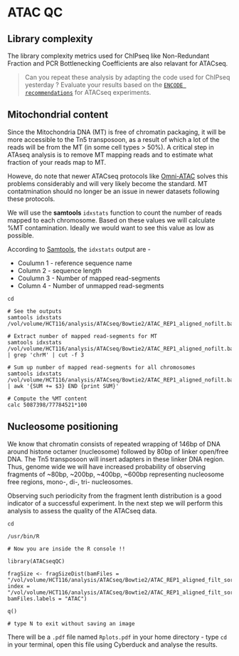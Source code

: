 # ATAC QC

## Library complexity

The library complexity metrics used for ChIPseq like  Non-Redundant Fraction and PCR Bottlenecking Coefficients are also relavant for ATACseq. 

> Can you repeat these analysis by adapting the code used for ChIPseq yesterday ? Evaluate your results based on the [`ENCODE recommendations`](https://www.encodeproject.org/atac-seq/) for ATACseq experiments. 

## Mitochondrial content

Since the Mitochondria DNA (MT) is free of chromatin packaging, it will be more accessible to the Tn5 transposoon, as a result of which a lot of the reads will be from the MT (in some cell types > 50%). A critical step in ATAseq analysis is to remove MT mapping reads and to estimate what fraction of your reads map to MT.

Howeve, do note that newer ATACseq protocols like [Omni-ATAC](https://www.nature.com/articles/nmeth.4396) solves this problems considerably and will very likely become the standard. MT contatmination should no longer be an issue in newer datasets following these protocols.

We will use the **samtools** `idxstats` function to count the number of reads mapped to each chromosome. Based on these values we will calculate %MT contamination. Ideally we would want to see this value as low as possible.

According to [Samtools](http://www.htslib.org/doc/samtools-idxstats.html), the `idxstats` output are -

 - Coulumn 1 - reference sequence name
 - Column 2 - sequence length
 - Coulumn 3 - Number of mapped read-segments 
 - Column 4 - Number of unmapped read-segments

```
cd

# See the outputs
samtools idxstats /vol/volume/HCT116/analysis/ATACseq/Bowtie2/ATAC_REP1_aligned_nofilt.bam

# Extract number of mapped read-segments for MT
samtools idxstats /vol/volume/HCT116/analysis/ATACseq/Bowtie2/ATAC_REP1_aligned_nofilt.bam | grep 'chrM' | cut -f 3

# Sum up number of mapped read-segments for all chromosomes
samtools idxstats /vol/volume/HCT116/analysis/ATACseq/Bowtie2/ATAC_REP1_aligned_nofilt.bam | awk '{SUM += $3} END {print SUM}'

# Compute the %MT content
calc 5087398/77784521*100

```

## Nucleosome positioning

We know that chromatin consists of repeated wrapping of 146bp of DNA around histone octamer (nucleosome) followed by 80bp of linker open/free DNA. The Tn5 transposoon will insert adapters in these linker DNA region. Thus, genome wide we will have increased probability of observing fragments of ~80bp, ~200bp, ~400bp, ~600bp representing nucleosome free regions, mono-, di-, tri- nucleosomes.

Observing such periodicity from the fragment lenth distribution is a good indicator of a successful experiment. In the next step we will perform this analysis to assess the quality of the ATACseq data.

```
cd

/usr/bin/R

# Now you are inside the R console !!

library(ATACseqQC)

fragSize <- fragSizeDist(bamFiles = "/vol/volume/HCT116/analysis/ATACseq/Bowtie2/ATAC_REP1_aligned_filt_sort_nodup.bam", 
index = "/vol/volume/HCT116/analysis/ATACseq/Bowtie2/ATAC_REP1_aligned_filt_sort_nodup.bam",         
bamFiles.labels = "ATAC")

q()

# type N to exit without saving an image
```

There will be a `.pdf` file named `Rplots.pdf` in your home directory - type `cd` in your terminal, open this file using Cyberduck and analyse the results.
